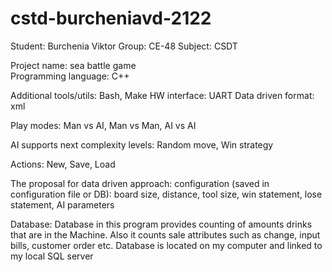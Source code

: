 # cstd-burcheniavd-2122
Student: Burchenia Viktor
Group: CE-48
Subject: CSDT

Project name: sea battle game  
Programming language: C++

Additional tools/utils: Bash, Make
HW interface: UART
Data driven format: xml

Play modes: Man vs AI, Man vs Man, AI vs AI

AI supports next complexity levels: Random move, Win strategy

Actions: New, Save, Load

The proposal for data driven approach: configuration (saved in configuration file or DB): board size, distance, tool size, win statement, lose statement, AI parameters

Database:
Database in this program provides counting of amounts drinks that are in  the Machine. Also it counts sale attributes such as change, input bills, customer order etc. Database is located on my computer and linked to my local SQL server


